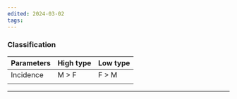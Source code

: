 ```yaml
---
edited: 2024-03-02
tags:
---
```

### Classification

| Parameters | High type | Low type |
| ---------- | --------- | -------- |
| Incidence  | M > F     | F > M    |
|            |           |          |


---
